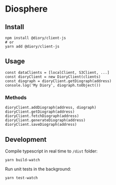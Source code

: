 # Diosphere

## Install

```
npm install @diory/client-js
# or
yarn add @diory/client-js
```

## Usage

```
const dataClients = [localClient, S3Client, ...]
const dioryClient = new DioryClient(clients)
const diograph = dioryClient.getDiograph(address)
console.log('My Diory', diograph.toObject())
```

### Methods

```
dioryClient.addDiograph(address, diograph)
dioryClient.getDiograph(address)
dioryClient.fetchDiograph(address)
dioryClient.generateDiograph(address)
dioryClient.saveDiograph(address)
```

## Development

Compile typescript in real time to `/dist` folder:

```
yarn build-watch
```

Run unit tests in the background:

```
yarn test-watch
```

